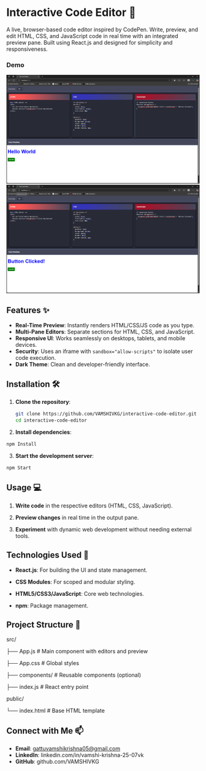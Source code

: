 # Interactive Code Editor 🚀

A live, browser-based code editor inspired by CodePen. Write, preview, and edit HTML, CSS, and JavaScript code in real time with an integrated preview pane. Built using React.js and designed for simplicity and responsiveness.

### Demo
![image alt](https://github.com/VAMSHIVKG/Interactive-code-editor/blob/7adcde2e888ece887d38e1ac7d01b05f544e8181/src/demo1.png)
![image alt](https://github.com/VAMSHIVKG/Interactive-code-editor/blob/9a83790fa395e20fb582e0952477551de1dc535a/src/demo2.png)

## Features ✨

- **Real-Time Preview**: Instantly renders HTML/CSS/JS code as you type.
- **Multi-Pane Editors**: Separate sections for HTML, CSS, and JavaScript.
- **Responsive UI**: Works seamlessly on desktops, tablets, and mobile devices.
- **Security**: Uses an iframe with `sandbox="allow-scripts"` to isolate user code execution.
- **Dark Theme**: Clean and developer-friendly interface.

## Installation 🛠️

1. **Clone the repository**:
   ```bash
   git clone https://github.com/VAMSHIVKG/interactive-code-editor.git
   cd interactive-code-editor
   ```
2. **Install dependencies**:

```bash
npm Install
```

3. **Start the development server**:

```bash
npm Start
```

## Usage 💻

1. **Write code** in the respective editors (HTML, CSS, JavaScript).

2. **Preview changes** in real time in the output pane.

3. **Experiment** with dynamic web development without needing external tools.

## Technologies Used 🔧

- **React.js**: For building the UI and state management.

- **CSS Modules**: For scoped and modular styling.

- **HTML5/CSS3/JavaScript**: Core web technologies.

- **npm**: Package management.

## Project Structure 📂

src/

├── App.js # Main component with editors and preview

├── App.css # Global styles

├── components/ # Reusable components (optional)

├── index.js # React entry point

public/

└── index.html # Base HTML template

## Connect with Me 📫

- **Email**: gattuvamshikrishna05@gmail.com
- **LinkedIn**: linkedin.com/in/vamshi-krishna-25-07vk
- **GitHub**: github.com/VAMSHIVKG
